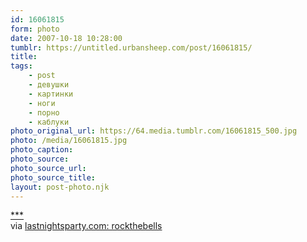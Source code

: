 ```yaml
---
id: 16061815
form: photo
date: 2007-10-18 10:28:00
tumblr: https://untitled.urbansheep.com/post/16061815/
title:
tags:
    - post
    - девушки
    - картинки
    - ноги
    - порно
    - каблуки
photo_original_url: https://64.media.tumblr.com/16061815_500.jpg
photo: /media/16061815.jpg
photo_caption: 
photo_source:
photo_source_url:
photo_source_title:
layout: post-photo.njk
---
```


<p><a href="http://www.lastnightsparty.com/rockthebells/slides/DB_847.html">***</a><br>
via <a href="http://www.lastnightsparty.com/rockthebells/index.html">lastnightsparty.com: rockthebells</a></p>
